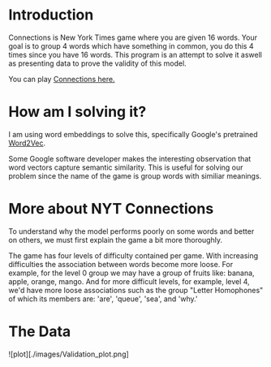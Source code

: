 # Introduction

Connections is New York Times game where you are given 16 words.  Your goal is to group 4 words which have something in common, you do this 4 times since you have 16 words.  This program is an attempt to solve it aswell as presenting data to prove the validity of this model.

You can play [Connections here.](https://www.nytimes.com/games/connections)


# How am I solving it?

I am using word embeddings to solve this, specifically Google's pretrained [Word2Vec](https://code.google.com/archive/p/word2vec/).

Some Google software developer makes the interesting observation that word vectors capture semantic similarity.  This is useful for solving our problem since the name of the game is group words with similiar meanings.


# More about NYT Connections

To understand why the model performs poorly on some words and better on others, we must first explain the game a bit more thoroughly.

The game has four levels of difficulty contained per game.  With increasing difficulties the association between words become more loose.  For example, for the level 0 group we may have a group of fruits like: banana, apple, orange, mango.  And for more difficult levels, for example, level 4, we'd have more loose associations such as the group "Letter Homophones" of which its members are: 'are', 'queue', 'sea', and 'why.'

# The Data

![plot][./images/Validation_plot.png]